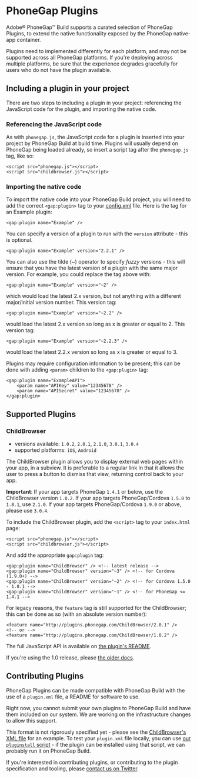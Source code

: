 # PhoneGap Plugins

Adobe® PhoneGap™ Build supports a curated selection of PhoneGap Plugins, to extend the native functionality exposed by the PhoneGap native-app container.

Plugins need to implemented differently for each platform, and may not be supported across all PhoneGap platforms. If you're deploying across multiple platforms, be sure that the experience degrades gracefully for users who do not have the plugin available.

## Including a plugin in your project

There are two steps to including a plugin in your project: referencing the JavaScript code for the plugin, and importing the native code.

### Referencing the JavaScript code

As with `phonegap.js`, the JavaScript code for a plugin is inserted into your project by PhoneGap Build at build time. Plugins will usually depend on PhoneGap being loaded already, so insert a script tag after the `phonegap.js` tag, like so:

    <script src="phonegap.js"></script>
    <script src="childbrowser.js"></script>

### Importing the native code

To import the native code into your PhoneGap Build project, you will need to
add the correct `<gap:plugin>` tag to your [config.xml](config-xml) file. Here
is the tag for an Example plugin:

    <gap:plugin name="Example" />

You can specify a version of a plugin to run with the `version` attribute -
this is optional.

    <gap:plugin name="Example" version="2.2.1" />

You can also use the tilde (~) operator to specify _fuzzy_ versions - this will
ensure that you have the latest version of a plugin with the same major version.
For example, you could replace the tag above with:

    <gap:plugin name="Example" version="~2" />

which would load the latest 2.x version, but not anything with a different
major/initial version number. This version tag:

    <gap:plugin name="Example" version="~2.2" />

would load the latest 2.x version so long as x is greater or equal to 2. This
version tag:

    <gap:plugin name="Example" version="~2.2.3" />

would load the latest 2.2.x version so long as x is greater or equal to 3.

Plugins may require configuration information to be present; this can be done
with adding `<param>` children to the `<gap:plugin>` tag:

    <gap:plugin name="ExampleAPI">
        <param name="APIKey" value="12345678" />
        <param name="APISecret" value="12345678" />
    </gap:plugin>

## Supported Plugins

### ChildBrowser

* versions available: `1.0.2`, `2.0.1`, `2.1.0`, `3.0.1`, `3.0.4`
* supported platforms: `iOS`, `Android`

The ChildBrowser plugin allows you to display external web pages within your
app, in a subview. It is preferable to a regular link in that it allows the
user to press a button to dismiss that view, returning control back to your app.

__Important__: If your app targets PhoneGap `1.4.1` or below, use the
ChildBrowser version `1.0.2`. If your app targets PhoneGap/Cordova `1.5.0` to
`1.8.1`, use `2.1.0`. If your app targets PhoneGap/Cordova `1.9.0` or above,
please use `3.0.4`.

To include the ChildBrowser plugin, add the `<script>` tag to your `index.html` page:

    <script src="phonegap.js"></script>
    <script src="childbrowser.js"></script>

And add the appropriate `gap:plugin` tag:

    <gap:plugin name="ChildBrowser" /> <!-- latest release -->
    <gap:plugin name="ChildBrowser" version="~3" /> <!-- for Cordova (1.9.0+) -->
    <gap:plugin name="ChildBrowser" version="~2" /> <!-- for Cordova 1.5.0 - 1.8.1 -->
    <gap:plugin name="ChildBrowser" version="~1" /> <!-- for PhoneGap <= 1.4.1 -->

For legacy reasons, the `feature` tag is still supported for the ChildBrowser;
this can be done as so (with an absolute version number):

    <feature name="http://plugins.phonegap.com/ChildBrowser/2.0.1" />
    <!-- or -->
    <feature name="http://plugins.phonegap.com/ChildBrowser/1.0.2" />

The full JavaScript API is available on [the plugin's README](https://github.com/alunny/ChildBrowser/blob/master/README.md).

If you're using the 1.0 release, please [the older docs](https://github.com/alunny/ChildBrowser/blob/one-x/README.md).

## Contributing Plugins

PhoneGap Plugins can be made compatible with PhoneGap Build with the use of a `plugin.xml` file, a README for software to use.

Right now, you cannot submit your own plugins to PhoneGap Build and have them
included on our system. We are working on the infrastructure changes to allow
this support.

This format is not rigorously specified yet - please see the [ChildBrowser's XML file](https://github.com/alunny/ChildBrowser/blob/master/plugin.xml) for an example. To test your `plugin.xml` file locally, you can use [our `pluginstall` script](https://github.com/alunny/pluginstall) - if the plugin can be installed using that script, we can probably run it on PhoneGap Build.

If you're interested in contributing plugins, or contributing to the plugin specification and tooling, please [contact us on Twitter](http://twitter.com/PhoneGapBuild).
